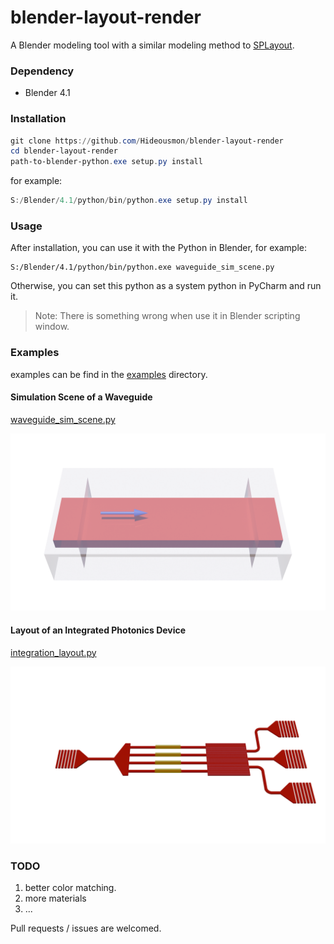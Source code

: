 # blender-layout-render
A Blender modeling tool with a similar modeling method to [SPLayout](https://github.com/Hideousmon/SPLayout).

###  Dependency
* Blender 4.1

### Installation

```powershell
git clone https://github.com/Hideousmon/blender-layout-render
cd blender-layout-render
path-to-blender-python.exe setup.py install
```

for example:

```powershell
S:/Blender/4.1/python/bin/python.exe setup.py install
```

### Usage

After installation, you can use it with the Python in Blender, for example:

```
S:/Blender/4.1/python/bin/python.exe waveguide_sim_scene.py
```

Otherwise, you can set this python as a system python in PyCharm and run it.

> Note: There is something wrong when use it in Blender scripting window.

### Examples

examples can be find in the [examples](https://github.com/Hideousmon/blender-layout-render/tree/main/examples) directory. 

#### Simulation Scene of a Waveguide

[waveguide_sim_scene.py](https://github.com/Hideousmon/blender-layout-render/blob/main/examples/waveguide_sim_scene.py)

![process](__img/waveguide_sim_scene.png)

#### Layout of an Integrated Photonics Device

[integration_layout.py](https://github.com/Hideousmon/blender-layout-render/blob/main/examples/integration_layout.py)

![process](__img/integration_layout.png)

### TODO

1. better color matching.
2. more materials
3. ...

Pull requests / issues are welcomed.